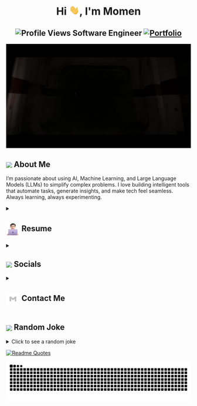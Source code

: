 <h1 align="center">Hi <img src="https://github.com/momenmian/momenmian/blob/main/icons/Hi.gif" width="28px"/>, I'm Momen</h1>
<h2 align="center">
  <img src="https://komarev.com/ghpvc/?username=momenmian&color=dc143c&style=for-the-badge" alt="Profile Views" style="height:21px;">
  Software Engineer
  <a href="https://momenmian.github.io/">
    <img src="https://img.shields.io/badge/Portfolio-543DE0?style=for-the-badge&logo=About.me&logoColor=white" alt="Portfolio" style="height:22px;">
  </a>
</h2>
<div align="center">
 <img alt="GIF" src="https://github.com/momenmian/momenmian/blob/main/icons/Darth Vader.gif" />
</div>

## <img align ='center' src="https://i.giphy.com/media/v1.Y2lkPTc5MGI3NjExdjh2dDM4bDhyYzM5NmppaHJ6dG56Mmh3bTkyanFkdWRvZ3R1cGoycSZlcD12MV9pbnRlcm5hbF9naWZfYnlfaWQmY3Q9ZQ/LOnt6uqjD9OexmQJRB/giphy.gif" width="37" /> About Me

I’m passionate about using AI, Machine Learning, and Large Language Models (LLMs) to simplify complex problems. I love building intelligent tools that automate tasks, generate insights, and make tech feel seamless. Always learning, always experimenting.
<details>
 <summary>
    <h2> 
      <img align="center" src="https://github.com/momenmian/momenmian/blob/main/icons/about.png" width="37" /> 
    Resume
    </h2>
</summary>


 <details>
  <summary><h4> <img align="center" src="https://github.com/momenmian/momenmian/blob/main/icons/academics.gif" width="29"/> Academics</h4></summary>
  <span><img src="https://img.shields.io/badge/CSE-BRAC University-1877F2?style=for-the-badge"></span>

  
</details>
 <details>
  <summary><h4> <img align="center" src="https://github.com/momenmian/momenmian/blob/main/icons/experience.gif"  width="29"/> Experience</h2></summary>

- **Associate Manager, Process Automation and R&D** at BRAC Bank PLC | September 2023 - Current
  - Developed a customer grading system using machine learning algorithms, streamlining loan disbursement and significantly reducing processing time.
  - Automated an email classification system powered by machine learning, categorizing customer queries to improve communication efficiency and reduce manual intervention.
  - Implemented an automated mailing system, integrating detailed Excel sheets for different employee levels to ensure accurate and timely customer data distribution, improving productivity by 50%.
  - Leveraged RPA to automate mundane tasks, simplify reporting processes, and update customer profiles via SharePoint automation, reducing task completion times by 40%.
  - Deployed a Nextcloud app for efficient file management, boosting team collaboration and document handling.
    
- **Content Creator** | April 2023 - Current
  - Technevo: Latest Technology, Artificial Intelligence, Tech Life

</details>

<details>
  <summary><h4> <img align="center" src="https://user-images.githubusercontent.com/74038190/216122041-518ac897-8d92-4c6b-9b3f-ca01dcaf38ee.png"  width="29"/> Coding Handles</h2></summary>

  [![LeetCode](https://img.shields.io/badge/LeetCode-000000?style=for-the-badge&logo=LeetCode&logoColor=#d16c06)](https://www.leetcode.com/momenmian)
  
</details>

<details>
  <summary><h4> <img align="center" src="https://github.com/momenmian/momenmian/blob/main/icons/techstack.gif"  width="29"/> Tech Stack</h2></summary>

  ### 🤖 Artificial Intelligence
  ![ChatGPT](https://img.shields.io/badge/ChatGPT-74aa9c?logo=openai&logoColor=white)
  ![Claude](https://img.shields.io/badge/Claude-D97757?logo=claude&logoColor=fff)
  ![Deepseek](https://custom-icon-badges.demolab.com/badge/Deepseek-4D6BFF?logo=deepseek&logoColor=fff)
  ![Firebase Studio](https://custom-icon-badges.demolab.com/badge/Firebase%20Studio-F66C21?logo=firebase-studio&logoColor=fff)
  ![GitHub Copilot](https://img.shields.io/badge/GitHub%20Copilot-000?logo=githubcopilot&logoColor=fff)
  ![Hugging Face](https://img.shields.io/badge/Hugging%20Face-FFD21E?logo=huggingface&logoColor=000)
  ![Google Gemini](https://img.shields.io/badge/Google%20Gemini-886FBF?logo=googlegemini&logoColor=fff)
  ![Perplexity](https://img.shields.io/badge/Perplexity-1FB8CD?logo=perplexity&logoColor=fff)
  ![v0](https://img.shields.io/badge/v0-000?logo=v0&logoColor=fff)

  #### ✏️ Blog
  ![Medium](https://img.shields.io/badge/Medium-%23000000.svg?logo=medium&logoColor=white)

  ### 🌐 Browser
  ![Arc](https://img.shields.io/badge/Arc-FCBFBD?logo=arc&logoColor=000)
  ![Firefox](https://img.shields.io/badge/Firefox-FF7139?logo=Firefox&logoColor=white)
  ![Google Chrome](https://img.shields.io/badge/Google%20Chrome-4285F4?logo=GoogleChrome&logoColor=white)
  ![Google Chrome](https://img.shields.io/badge/Google%20Chrome-4285F4?logo=GoogleChrome&logoColor=white)
  ![Safari](https://img.shields.io/badge/Safari-006CFF?logo=safari&logoColor=fff)
  ![Tor](https://img.shields.io/badge/Tor-7D4698?logo=Tor-Browser&logoColor=white)

  ### ☁️ Cloud System
  ![Firebase](https://img.shields.io/badge/Firebase-039BE5?logo=Firebase&logoColor=white)
  ![Microsoft Azure](https://custom-icon-badges.demolab.com/badge/Microsoft%20Azure-0089D6?logo=msazure&logoColor=white)
  ![Vercel](https://img.shields.io/badge/Vercel-%23000000.svg?logo=vercel&logoColor=white)

  ### 💻 Code Editor
  ![IntelliJ IDEA](https://img.shields.io/badge/IntelliJIDEA-000000.svg?logo=intellij-idea&logoColor=white)
  ![Visual Studio Code](https://custom-icon-badges.demolab.com/badge/Visual%20Studio%20Code-0078d7.svg?logo=vsc&logoColor=white)
  ![Zed](https://img.shields.io/badge/Zed-white?logo=zedindustries&logoColor=084CCF)

  ### 🤝 Collaboration Tool
  ![Slack](https://img.shields.io/badge/Slack-4A154B?logo=slack&logoColor=fff)
  ![Trello](https://img.shields.io/badge/Trello-0052CC?logo=trello&logoColor=fff)

  ### ⛈️ Database
  ![Firebase](https://img.shields.io/badge/Firebase-039BE5?logo=Firebase&logoColor=white)
  ![Microsoft SQL Server](https://custom-icon-badges.demolab.com/badge/Microsoft%20SQL%20Server-CC2927?logo=mssqlserver-white&logoColor=white)
  ![MySQL](https://img.shields.io/badge/MySQL-4479A1?logo=mysql&logoColor=fff)
  ![Microsoft SQL Server](https://custom-icon-badges.demolab.com/badge/Microsoft%20SQL%20Server-CC2927?logo=mssqlserver-white&logoColor=white)
  ![Postgres](https://img.shields.io/badge/Postgres-%23316192.svg?logo=postgresql&logoColor=white)
  ![SQLite](https://img.shields.io/badge/SQLite-%2307405e.svg?logo=sqlite&logoColor=white)
  ![Supabase](https://img.shields.io/badge/Supabase-3FCF8E?logo=supabase&logoColor=fff)

  ### 📊 Data Science
  ![Google Colab](https://img.shields.io/badge/Google%20Colab-F9AB00?logo=googlecolab&logoColor=fff)
  ![Matplotlib](https://custom-icon-badges.demolab.com/badge/Matplotlib-71D291?logo=matplotlib&logoColor=fff)
  [![NumPy](https://img.shields.io/badge/NumPy-4DABCF?logo=numpy&logoColor=fff)](#)
  ![Pandas](https://img.shields.io/badge/Pandas-150458?logo=pandas&logoColor=fff)

  ### 📄 Documentation
  ![Notion](https://img.shields.io/badge/Notion-000?logo=notion&logoColor=fff)

 ### 🎓 Education
 ![Codecademy](https://img.shields.io/badge/Codecademy-%2321759B.svg?logo=codecademy&logoColor=white)
 ![Coursera](https://img.shields.io/badge/Coursera-0056D2?logo=coursera&logoColor=fff)
 ![edX](https://img.shields.io/badge/edX-02262B?logo=edx&logoColor=fff)
 ![freeCodeCamp](https://img.shields.io/badge/freeCodeCamp-0A0A23?logo=freecodecamp&logoColor=fff)
 ![GeeksForGeeks](https://img.shields.io/badge/GeeksforGeeks-298D46?logo=geeksforgeeks&logoColor=white)
 ![Khan Academy](https://img.shields.io/badge/Khan%20Academy-14BF96?logo=khanacademy&logoColor=fff)
 ![LinkedIn Learning](https://custom-icon-badges.demolab.com/badge/LinkedIn%20Learning-0A66C2?logo=linkedin-white&logoColor=fff)
 ![Pluralsight](https://img.shields.io/badge/Pluralsight-F15B2A?logo=pluralsight&logoColor=fff)
 ![Udacity](https://img.shields.io/badge/Udacity-02B3E4?logo=udacity&logoColor=fff)
 ![Udemy](https://img.shields.io/badge/Udemy-A435F0?logo=udemy&logoColor=fff)
 ![W3Schools](https://img.shields.io/badge/W3Schools-04AA6D?logo=w3schools&logoColor=fff)

 # 🖼️ Framework
 ![Docker](https://img.shields.io/badge/Docker-2496ED?logo=docker&logoColor=fff)
 ![FastAPI](https://img.shields.io/badge/FastAPI-009485.svg?logo=fastapi&logoColor=white)
 ![Next.js](https://img.shields.io/badge/Next.js-black?logo=next.js&logoColor=white)
 ![NodeJS](https://img.shields.io/badge/Node.js-6DA55F?logo=node.js&logoColor=white)
 ![PyTorch](https://img.shields.io/badge/PyTorch-ee4c2c?logo=pytorch&logoColor=white)
 ![Svelte](https://img.shields.io/badge/Svelte-%23f1413d.svg?logo=svelte&logoColor=white)
 ![SvelteKit](https://img.shields.io/badge/SvelteKit-%23f1413d.svg?logo=svelte&logoColor=white)

### 🖥️ Operating System
![iOS](https://img.shields.io/badge/iOS-000000?&logo=apple&logoColor=white)
![Kali Linux](https://img.shields.io/badge/Kali%20Linux-557C94?logo=kalilinux&logoColor=fff)
![Linux](https://img.shields.io/badge/Linux-FCC624?logo=linux&logoColor=black)
![macOS](https://img.shields.io/badge/macOS-000000?logo=apple&logoColor=F0F0F0)
![Ubuntu](https://img.shields.io/badge/Ubuntu-E95420?logo=ubuntu&logoColor=white)
![Windows](https://custom-icon-badges.demolab.com/badge/Windows-0078D6?logo=windows11&logoColor=white)

### 📦 Package Manager
![npm](https://img.shields.io/badge/npm-CB3837?logo=npm&logoColor=fff)
![PyPI](https://img.shields.io/badge/PyPI-3775A9?logo=pypi&logoColor=fff)

### 🧑‍💻 Programming Language
![Bash](https://img.shields.io/badge/Bash-4EAA25?logo=gnubash&logoColor=fff)
![C++](https://img.shields.io/badge/C++-%2300599C.svg?logo=c%2B%2B&logoColor=white)
![Go](https://img.shields.io/badge/Go-%2300ADD8.svg?&logo=go&logoColor=white)
![Java](https://img.shields.io/badge/Java-%23ED8B00.svg?logo=openjdk&logoColor=white)
![JavaScript](https://img.shields.io/badge/JavaScript-F7DF1E?logo=javascript&logoColor=000)
![Python](https://img.shields.io/badge/Python-3776AB?logo=python&logoColor=fff)
![Rust](https://img.shields.io/badge/Rust-%23000000.svg?e&logo=rust&logoColor=white)

### 🔖 Version Control
![Git](https://img.shields.io/badge/Git-F05032?logo=git&logoColor=fff)
</details>

  ### Leetcode
  <div align="center">
  <a href="https://leetcode.com/binarysolver">
  <img height="316" src="https://leetcard.jacoblin.cool/momenmian?theme=dark&font=Ubuntu&cache=14400&ext=contest&sheets=https://gist.githubusercontent.com/binarysolver/5e715e284c89cace8f5fa09f7fb930b8/raw/ec0be570f114124b1a2156a660d67baa0ab5639d/leetcode_stats_card.css" alt="Binary Solver Leetcode Stats"/>
  </a>
 </div>

  
  ### GitHub
  <div align="center">

   ![](https://github-readme-stats.vercel.app/api?username=momenmian&theme=tokyonight&hide_border=false&include_all_commits=true&count_private=false)<br/>
   ![](https://github-readme-streak-stats.herokuapp.com/?user=momenmian&theme=tokyonight&hide_border=false)<br/>
   ![](https://github-readme-stats.vercel.app/api/top-langs/?username=momenmian&theme=tokyonight&hide_border=false&include_all_commits=true&count_private=false&layout=compact)<br/>
   ![](https://github-readme-activity-graph.vercel.app/graph?username=momenmian&theme=tokyo-night)

  </div>
</details>

<details>
  <summary><h2> <img align ='center' src='https://i.giphy.com/media/v1.Y2lkPTc5MGI3NjExaGtqdDdwN2oyNWJ4czlncHBkamJxaHcxYmVmcXY3a3I3MjRmYjBrbCZlcD12MV9pbnRlcm5hbF9naWZfYnlfaWQmY3Q9ZQ/kmUvauX8TMWg0OsqKW/giphy.gif' width ='37' /> Socials</h2></summary>

<div style="display: flex; flex-direction: column; justify-content: center; align-items: center; ">
  <a href="https://github.com/momenmian">
    <img align="center" src="https://github.com/momenmian/momenmian/blob/main/icons/GitHub.gif" width="70"/>
  </a>
  <a href="https://linkedin.com/in/momenmian">
    <img align="center" src="https://github.com/momenmian/momenmian/blob/main/icons/LinkedIn.gif" width="70"/>
  </a>
</div>

  
</details>


<details>
  <summary><h2> <img align="center" src="https://github.com/momenmian/momenmian/blob/main/icons/Contact.gif" width="37"/> Contact Me</h2></summary>
  <p>
    <i>You can reach out to me via</i>
    <a href="mailto:mohammadmomenmian@hotmail.com">
      <img align="center" src="https://github.com/momenmian/momenmian/blob/main/icons/Gmail.gif" width="100"/>
    </a>
  </p>
</details>

## <img align ='center' src='https://media2.giphy.com/media/UQDSBzfyiBKvgFcSTw/giphy.gif?cid=ecf05e47p3cd513axbek3f56ti3jzizq8hincw20jauyyfyw&rid=giphy.gif' width ='37' /> Random Joke 

<details>
  <summary>Click to see a random joke</summary>
  <div align="center">
   
  ![Jokes Card](https://readme-jokes.vercel.app/api?theme=halloween)
  
  </div>
</details>

[![Readme Quotes](https://quotes-github-readme.vercel.app/api?type=horizontal&theme=dark)](https://github.com/piyushsuthar/github-readme-quotes)

<div align="center">
  <picture>
    <source media="(prefers-color-scheme: dark)" srcset="https://github.com/momenmian/momenmian/blob/output/github-contribution-grid-snake-dark.svg">
    <source media="(prefers-color-scheme: light)" srcset="https://github.com/momenmian/momenmian/blob/output/github-contribution-grid-snake.svg">
    <img alt="github contribution grid snake animation" src="https://github.com/momenmian/momenmian/blob/output/github-contribution-grid-snake.svg">
  </picture>
</div>
